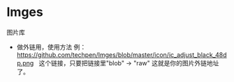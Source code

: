 # Imges
图片库
* 做外链用，使用方法
例：https://github.com/techpen/Imges/blob/master/icon/ic_adjust_black_48dp.png  
这个链接，只要把链接里"blob" → "raw" 这就是你的图片外链地址了。
